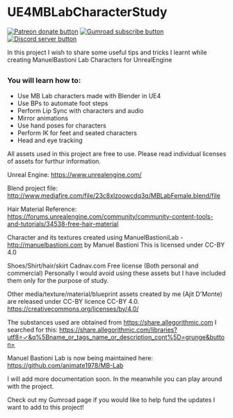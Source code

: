 # UE4MBLabCharacterStudy
<!-- BADGES/ -->
<span class="badge-patreon"><a href="https://www.patreon.com/fBlah" title="Donate to this project using Patreon"><img src="https://img.shields.io/badge/Patreon-donate-orange.svg?logo=patreon&longCache=true&style=popout-square" alt="Patreon donate button" /></a></span>
<span class="badge-gumroad"><a href="https://gumroad.com/l/NpNid" title="Subscribe to support development"><img src="https://img.shields.io/badge/Gumroad-Subscribe-darkgreen.svg?logo=gumroad&longCache=true&style=popout-square" alt="Gumroad subscribe button" /></a></span>
<span class="badge-discord"><a href="https://discord.gg/CmgdEvw" title="Join on discord"><img src="https://img.shields.io/badge/Discord-Join-768ADC.svg?logo=discord&longCache=true&style=popout-square" alt="Discord server button" /></a></span>


In this project I wish to share some useful tips and tricks I learnt while creating ManuelBastioni Lab Characters for UnrealEngine

##

### You will learn how to:
- Use MB Lab characters made with Blender in UE4
- Use BPs to automate foot steps
- Perform Lip Sync with characters and audio
- Mirror animations
- Use hand poses for characters
- Perform IK for feet and seated characters
- Head and eye tracking

All assets used in this project are free to use. Please read individual licenses of assets for furthur information.

Unreal Engine:
https://www.unrealengine.com/

Blend project file:
http://www.mediafire.com/file/23c8xlzoowcdq3q/MBLabFemale.blend/file

Hair Material Reference:
https://forums.unrealengine.com/community/community-content-tools-and-tutorials/34538-free-hair-material

Character and its textures created using ManuelBastioniLab - http://manuelbastioni.com by Manuel Bastioni
This is licensed under CC-BY 4.0

Shoes/Shirt/hair/skirt
Cadnav.com Free license (Both personal and commercial)
Personally I would avoid using these assets but I have included them only for the purpose of study.

Other media/texture/material/blueprint assets created by me (Ajit D'Monte) are released under CC-BY licence CC-BY 4.0.
https://creativecommons.org/licenses/by/4.0/

The substances used are obtained from https://share.allegorithmic.com 
I searched for this:
https://share.allegorithmic.com/libraries?utf8=✓&q%5Bname_or_tags_name_or_description_cont%5D=grunge&button=

Manuel Bastioni Lab is now being maintained here:
https://github.com/animate1978/MB-Lab

I will add more documentation soon. In the meanwhile you can play around with the project.

Check out my Gumroad page if you would like to help fund the updates I want to add to this project!
